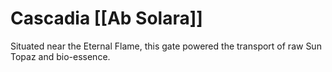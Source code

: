 # Cascadia [[Ab Solara]]

Situated near the Eternal Flame, this gate powered the transport of raw Sun Topaz and bio-essence.
